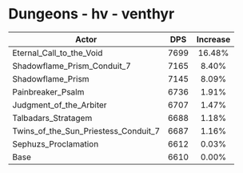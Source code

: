 # Dungeons - hv - venthyr
| Actor | DPS | Increase |
|---|:---:|:---:|
|Eternal_Call_to_the_Void|7699|16.48%|
|Shadowflame_Prism_Conduit_7|7165|8.40%|
|Shadowflame_Prism|7145|8.09%|
|Painbreaker_Psalm|6736|1.91%|
|Judgment_of_the_Arbiter|6707|1.47%|
|Talbadars_Stratagem|6688|1.18%|
|Twins_of_the_Sun_Priestess_Conduit_7|6687|1.16%|
|Sephuzs_Proclamation|6612|0.03%|
|Base|6610|0.00%|
